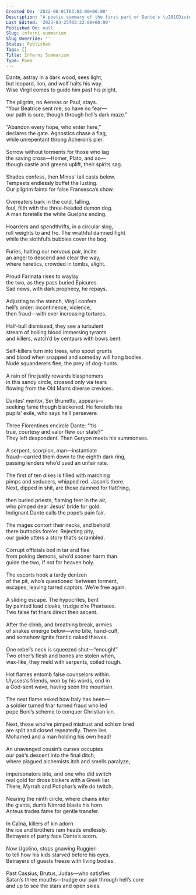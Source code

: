 ```yaml
---
Created On: '2022-08-01T03:03:00+00:00'
Description: "A poetic summary of the first part of Dante's \u201CDivine Comedy.\u201D"
Last Edited: '2023-03-25T03:22:00+00:00'
Published On: null
Slug: inferni-summarium
Slug Override: ''
Status: Published
Tags: []
Title: Inferni Summarium
Type: Poem
---
```

<p>Dante, astray in a dark wood, sees light,<br />
but leopard, lion, and wolf halts his way.<br />
Wise Virgil comes to guide him past his plight.<br />
<br />
The pilgrim, no Aeneas or Paul, stays.<br />
“Your Beatrice sent me, so have no fear—<br />
our path is sure, though through hell’s dark maze.”<br />
<br />
“Abandon every hope, who enter here,”<br />
declares the gate. Agnostics chase a flag,<br />
while unrepentant throng Acheron’s pier.<br />
<br />
Sorrow without torments for those who lag<br />
the saving cross—Homer, Plato, and so—<br />
though castle and greens uplift, their spirits sag.<br />
<br />
Shades confess, then Minos’ tail casts below.<br />
Tempests endlessly buffet the lusting.<br />
Our pilgrim faints for false Fransesca’s show.<br />
<br />
Overeaters bark in the cold, falling,<br />
foul, filth with the three-headed demon dog.<br />
A man foretells the white Guelphs ending.<br />
<br />
Hoarders and spendthrifts, in a circular slog,<br />
roll weights to and fro. The wrathful damned fight<br />
while the slothful’s bubbles cover the bog.<br />
<br />
Furies, halting our nervous pair, incite<br />
an angel to descend and clear the way,<br />
where heretics, crowded in tombs, alight.<br />
<br />
Proud Farinata rises to waylay<br />
the two, as they pass buried Epicures.<br />
Sad news, with dark prophecy, he repays.<br />
<br />
Adjusting to the stench, Virgil confers<br />
hell’s order: incontinence, violence,<br />
then fraud—with ever increasing tortures.<br />
<br />
Half-bull dismissed, they see a turbulent<br />
stream of boiling blood immersing tyrants<br />
and killers, watch’d by centaurs with bows bent.<br />
<br />
Self-killers turn into trees, who spout grunts<br />
and blood when snapped and someday will hang bodies.<br />
Nude squanderers flee, the prey of dog-hunts.<br />
<br />
A rain of fire justly rewards blasphemers<br />
in this sandy circle, crossed only via tears<br />
flowing from the Old Man’s diverse crevices.<br />
<br />
Dantes’ mentor, Ser Brunetto, appears—<br />
seeking fame though blackened. He foretells his<br />
pupils’ exile, who says he’ll persevere.<br />
<br />
Three Florentines encircle Dante: “‘tis<br />
true, courtesy and valor flew our state?”<br />
They left despondent. Then Geryon meets his summonses.<br />
<br />
A serpent, scorpion, man—instantiate<br />
fraud—carried them down to the eighth dark ring,<br />
passing lenders who’d used an unfair rate.<br />
<br />
The first of ten dikes is filled with marching<br />
pimps and seducers, whipped red. Jason’s there.<br />
Next, dipped in shit, are those damned for flatt’ring,<br />
<br />
then buried priests, flaming feet in the air,<br />
who pimped dear Jesus’ bride for gold.<br />
Indignant Dante calls the pope’s pain fair.<br />
<br />
The mages contort their necks, and behold<br />
there buttocks fore’er. Rejecting pity,<br />
our guide utters a story that’s scrambled.<br />
<br />
Corrupt officials boil in tar and flee<br />
from poking demons, who’d sooner harm than<br />
guide the two, if not for heaven holy.<br />
<br />
The escorts hook a tardy denizen<br />
of the pit, who’s questioned ‘between torment,<br />
escapes, leaving tarred captors. We’re free again.<br />
<br />
A sliding escape. The hypocrites, bent<br />
by painted lead cloaks, trudge o’re Pharisees.<br />
Two false fat friars direct their ascent.<br />
<br />
After the climb, and breathing break, armies<br />
of snakes emerge below—who bite, hand-cuff,<br />
and somehow ignite frantic naked thieves.<br />
<br />
One rebel’s neck is squeezed shut—“enough!”<br />
Two other’s flesh and bones are stolen when,<br />
wax-like, they meld with serpents, coiled rough.<br />
<br />
Hot flames entomb false counselors within.<br />
Ulysses’s friends, won by his words, end in<br />
a God-sent wave, having seen the mountain.<br />
<br />
The next flame asked how Italy has been—<br />
a soldier turned friar turned fraud who led<br />
pope Boni’s scheme to conquer Christian kin.<br />
<br />
Next, those who’ve pimped mistrust and schism bred<br />
are split and closed repeatedly. There lies<br />
Mohamed and a man holding his own head!<br />
<br />
An unavenged cousin’s curses occupies<br />
our pair’s descent into the final ditch,<br />
where plagued alchemists itch and smells paralyze,<br />
<br />
impersonators bite, and one who did switch<br />
real gold for dross bickers with a Greek liar.<br />
There, Myrrah and Potiphar’s wife do twitch.<br />
<br />
Nearing the ninth circle, where chains inter<br />
the giants, dumb Nimrod blasts his horn.<br />
Anteus trades fame for gentle transfer.<br />
<br />
In Caïna, killers of kin adorn<br />
the ice and brothers ram heads endlessly.<br />
Betrayers of party face Dante’s scorn.<br />
<br />
Now Ugolino, stops gnawing Ruggieri<br />
to tell how his kids starved before his eyes.<br />
Betrayers of guests freeze with living bodies.<br />
<br />
Past Cassius, Brutus, Judas—who satisfies<br />
Satan’s three mouths—trudge our pair through hell’s core<br />
and up to see the stars and open skies.</p>
